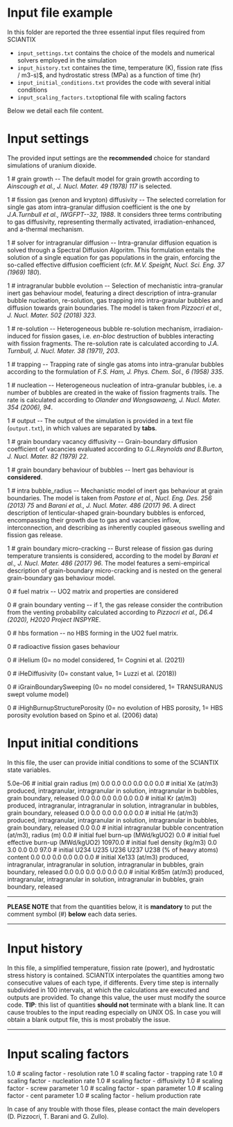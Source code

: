# **Input file example**

In this folder are reported the three essential input files required from SCIANTIX

 - `input_settings.txt` contains the choice of the models and numerical solvers employed in the simulation
 - `input_history.txt` containes the time, temperature (K), fission rate (fiss / m3-s)$, and hydrostatic stress (MPa) as a function of time (hr)
 - `input_initial_conditions.txt` provides the code with several initial conditions
 - `input_scaling_factors.txt`optional file with scaling factors

Below we detail each file content.

# Input settings

The provided input settings are the **recommended** choice for standard simulations of uranium dioxide.

1 # grain growth -- The default model for grain growth according to *Ainscough et al., J. Nucl. Mater. 49 (1978) 117* is selected.

1 # fission gas (xenon and krypton) diffusivity -- The selected correlation for single gas atom intra-granular diffusion coefficient is the one by *J.A.Turnbull et al., IWGFPT--32, 1988*. It considers three terms contributing to gas diffusivity, representing thermally activated, irradiation-enhanced, and a-thermal mechanism.

1 #  solver for intragranular diffusion -- Intra-granular diffusion equation is solved through a Spectral Diffusion Algoritm. This formulation entails the solution of a single equation for gas populations in the grain, enforcing the so-called effective diffusion coefficient (cfr. *M.V. Speight, Nucl. Sci. Eng. 37 (1969) 180*).

1 #  intragranular bubble evolution -- Selection of mechanistic intra-granular inert gas behaviour model, featuring a direct description of intra-granular bubble nucleation, re-solution, gas trapping into intra-granular bubbles and diffusion towards grain boundaries. The model is taken from *Pizzocri et al., J. Nucl. Mater. 502 (2018) 323*.

1 #  re-solution -- Heterogeneous bubble re-solution mechanism, irradiaion-induced for fission gases, i.e. *en-bloc* destruction of bubbles  interacting with fission fragments. The re-solution rate is calculated according to *J.A. Turnbull, J. Nucl. Mater. 38 (1971), 203*.

1 #  trapping -- Trapping rate of single gas atoms into intra-granular bubbles according to the formulation of *F.S. Ham, J. Phys. Chem. Sol., 6 (1958) 335*.

1 #  nucleation -- Heterogeneous nucleation of intra-granular bubbles, i.e. a number of bubbles are created in the wake of fission fragments trails. The rate is calculated according to *Olander and Wongsawaeng, J. Nucl. Mater. 354 (2006), 94*.

1 #  output -- The output of the simulation is provided in a text file (`output.txt`), in which values are separated by **tabs**.

1 #  grain boundary vacancy diffusivity -- Grain-boundary diffusion coefficient of vacancies evaluated according to *G.L.Reynolds and B.Burton, J. Nucl. Mater. 82 (1979) 22*.

1 #  grain boundary behaviour of bubbles -- Inert gas behaviour is **considered**.


1 #  intra bubble_radius -- Mechanistic model of inert gas behaviour at grain boundaries. The model is taken from *Pastore et al., Nucl. Eng. Des. 256 (2013) 75* and *Barani et al., J. Nucl. Mater. 486 (2017) 96*. A direct description of lenticular-shaped grain-boundary bubbles is enforced, encompassing their growth due to gas and vacancies inflow, interconnection, and describing as inherently coupled gaseous swelling and fission gas release.

1 #  grain boundary micro-cracking -- Burst release of fission gas during temperature transients is considered, according to the model by *Barani et al., J. Nucl. Mater. 486 (2017) 96*. The model features a semi-empirical description of grain-boundary micro-cracking  and is nested on the general grain-boundary gas behaviour model.

0	#	fuel matrix -- UO2 matrix and properties are considered

0 #  grain boundary venting -- if 1, the gas release consider the contribution from the venting probability calculated according to *Pizzocri et al., D6.4 (2020), H2020 Project INSPYRE*.

0 # hbs formation -- no HBS forming in the UO2 fuel matrix.

0 # radioactive fission gases behaviour 

0	#	iHelium (0= no model considered, 1= Cognini et al. (2021))

0	#	iHeDiffusivity (0= constant value, 1= Luzzi et al. (2018))

0	#	iGrainBoundarySweeping (0= no model considered, 1= TRANSURANUS swept volume model)

0	#	iHighBurnupStructurePorosity (0= no evolution of HBS porosity, 1= HBS porosity evolution based on Spino et al. (2006) data)

# Input initial conditions

In this file, the user can provide initial conditions to some of the SCIANTIX state variables.

5.0e-06
\#	initial grain radius (m)
0.0	0.0	0.0	0.0	0.0	0.0
\#	initial Xe (at/m3) produced, intragranular, intragranular in solution, intragranular in bubbles, grain boundary, released
0.0	0.0	0.0	0.0	0.0	0.0
\#	initial Kr (at/m3) produced, intragranular, intragranular in solution, intragranular in bubbles, grain boundary, released
0.0	0.0	0.0	0.0	0.0	0.0
\#	initial He (at/m3) produced, intragranular, intragranular in solution, intragranular in bubbles, grain boundary, released
0.0 0.0
\# initial intragranular bubble concentration (at/m3), radius (m)
0.0
\#	initial fuel burn-up (MWd/kgUO2)
0.0
\#	initial fuel effective burn-up (MWd/kgUO2)
10970.0
\#	initial fuel density (kg/m3)
0.0	3.0	0.0	0.0	97.0
\#	initial U234 U235 U236 U237 U238 (% of heavy atoms) content
0.0	0.0	0.0	0.0	0.0	0.0
\#	initial Xe133 (at/m3) produced, intragranular, intragranular in solution, intragranular in bubbles, grain boundary, released
0.0	0.0	0.0	0.0	0.0	0.0
\#	initial Kr85m (at/m3) produced, intragranular, intragranular in solution, intragranular in bubbles, grain boundary, released

***
**PLEASE NOTE** that from the quantities below, it is **mandatory** to put the comment symbol (#) **below** each data series.
***

# Input history
In this file, a simplified temperature, fission rate (power), and hydrostatic stress history is contained. SCIANTIX interpolates the quantities among two consecutive values of each type, if differents. Every time step is internally subdivided in 100 intervals, at which the calculations are executed and outputs are provided. To change this value, the user must modify the source code.
**TIP**: this list of quantities **should not** terminate with a blank line. It can cause troubles to the input reading especially on UNIX OS. In case you will obtain a blank output file, this is most probably the issue.
***

# Input scaling factors

1.0
\# scaling factor - resolution rate
1.0
\# scaling factor - trapping rate
1.0
\# scaling factor - nucleation rate
1.0
\# scaling factor - diffusivity
1.0
\# scaling factor - screw parameter
1.0
\# scaling factor - span parameter
1.0
\# scaling factor - cent parameter
1.0
\# scaling factor - helium production rate

In case of any trouble with those files, please contact the main developers (D. Pizzocri, T. Barani and G. Zullo).
